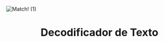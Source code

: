 ![Match! (1)](https://github.com/user-attachments/assets/5966555b-1610-44e7-bd47-32c13b90588f)
<h1 align="center"> Decodificador de Texto </h1>
